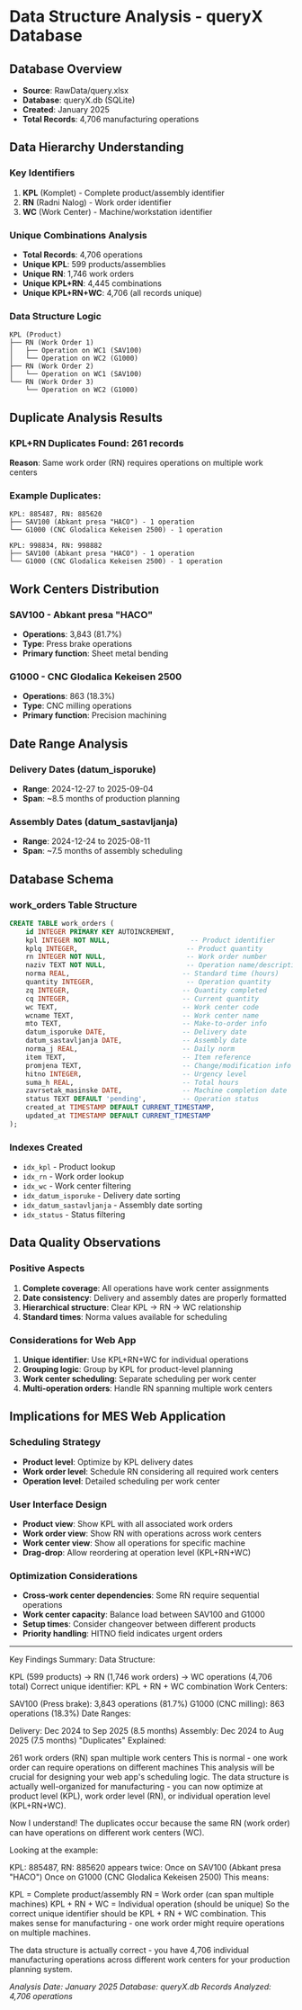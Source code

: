 # Data Structure Analysis - queryX Database

## Database Overview
- **Source**: RawData/query.xlsx
- **Database**: queryX.db (SQLite)
- **Created**: January 2025
- **Total Records**: 4,706 manufacturing operations

## Data Hierarchy Understanding

### Key Identifiers
1. **KPL** (Komplet) - Complete product/assembly identifier
2. **RN** (Radni Nalog) - Work order identifier  
3. **WC** (Work Center) - Machine/workstation identifier

### Unique Combinations Analysis
- **Total Records**: 4,706 operations
- **Unique KPL**: 599 products/assemblies
- **Unique RN**: 1,746 work orders
- **Unique KPL+RN**: 4,445 combinations
- **Unique KPL+RN+WC**: 4,706 (all records unique)

### Data Structure Logic
```
KPL (Product)
├── RN (Work Order 1)
│   ├── Operation on WC1 (SAV100)
│   └── Operation on WC2 (G1000)
├── RN (Work Order 2)
│   └── Operation on WC1 (SAV100)
└── RN (Work Order 3)
    └── Operation on WC2 (G1000)
```

## Duplicate Analysis Results

### KPL+RN Duplicates Found: 261 records
**Reason**: Same work order (RN) requires operations on multiple work centers

### Example Duplicates:
```
KPL: 885487, RN: 885620
├── SAV100 (Abkant presa "HACO") - 1 operation
└── G1000 (CNC Glodalica Kekeisen 2500) - 1 operation

KPL: 998834, RN: 998882  
├── SAV100 (Abkant presa "HACO") - 1 operation
└── G1000 (CNC Glodalica Kekeisen 2500) - 1 operation
```

## Work Centers Distribution

### SAV100 - Abkant presa "HACO"
- **Operations**: 3,843 (81.7%)
- **Type**: Press brake operations
- **Primary function**: Sheet metal bending

### G1000 - CNC Glodalica Kekeisen 2500  
- **Operations**: 863 (18.3%)
- **Type**: CNC milling operations
- **Primary function**: Precision machining

## Date Range Analysis

### Delivery Dates (datum_isporuke)
- **Range**: 2024-12-27 to 2025-09-04
- **Span**: ~8.5 months of production planning

### Assembly Dates (datum_sastavljanja)  
- **Range**: 2024-12-24 to 2025-08-11
- **Span**: ~7.5 months of assembly scheduling

## Database Schema

### work_orders Table Structure
```sql
CREATE TABLE work_orders (
    id INTEGER PRIMARY KEY AUTOINCREMENT,
    kpl INTEGER NOT NULL,                    -- Product identifier
    kplq INTEGER,                           -- Product quantity
    rn INTEGER NOT NULL,                    -- Work order number
    naziv TEXT NOT NULL,                    -- Operation name/description
    norma REAL,                            -- Standard time (hours)
    quantity INTEGER,                       -- Operation quantity
    zq INTEGER,                            -- Quantity completed
    cq INTEGER,                            -- Current quantity
    wc TEXT,                               -- Work center code
    wcname TEXT,                           -- Work center name
    mto TEXT,                              -- Make-to-order info
    datum_isporuke DATE,                   -- Delivery date
    datum_sastavljanja DATE,               -- Assembly date
    norma_j REAL,                          -- Daily norm
    item TEXT,                             -- Item reference
    promjena TEXT,                         -- Change/modification info
    hitno INTEGER,                         -- Urgency level
    suma_h REAL,                           -- Total hours
    zavrsetak_masinske DATE,               -- Machine completion date
    status TEXT DEFAULT 'pending',         -- Operation status
    created_at TIMESTAMP DEFAULT CURRENT_TIMESTAMP,
    updated_at TIMESTAMP DEFAULT CURRENT_TIMESTAMP
);
```

### Indexes Created
- `idx_kpl` - Product lookup
- `idx_rn` - Work order lookup  
- `idx_wc` - Work center filtering
- `idx_datum_isporuke` - Delivery date sorting
- `idx_datum_sastavljanja` - Assembly date sorting
- `idx_status` - Status filtering

## Data Quality Observations

### Positive Aspects
1. **Complete coverage**: All operations have work center assignments
2. **Date consistency**: Delivery and assembly dates are properly formatted
3. **Hierarchical structure**: Clear KPL → RN → WC relationship
4. **Standard times**: Norma values available for scheduling

### Considerations for Web App
1. **Unique identifier**: Use KPL+RN+WC for individual operations
2. **Grouping logic**: Group by KPL for product-level planning
3. **Work center scheduling**: Separate scheduling per work center
4. **Multi-operation orders**: Handle RN spanning multiple work centers

## Implications for MES Web Application

### Scheduling Strategy
- **Product level**: Optimize by KPL delivery dates
- **Work order level**: Schedule RN considering all required work centers
- **Operation level**: Detailed scheduling per work center

### User Interface Design
- **Product view**: Show KPL with all associated work orders
- **Work order view**: Show RN with operations across work centers  
- **Work center view**: Show all operations for specific machine
- **Drag-drop**: Allow reordering at operation level (KPL+RN+WC)

### Optimization Considerations
- **Cross-work center dependencies**: Some RN require sequential operations
- **Work center capacity**: Balance load between SAV100 and G1000
- **Setup times**: Consider changeover between different products
- **Priority handling**: HITNO field indicates urgent orders

---

Key Findings Summary:
Data Structure:

KPL (599 products) → RN (1,746 work orders) → WC operations (4,706 total)
Correct unique identifier: KPL + RN + WC combination
Work Centers:

SAV100 (Press brake): 3,843 operations (81.7%)
G1000 (CNC milling): 863 operations (18.3%)
Date Ranges:

Delivery: Dec 2024 to Sep 2025 (8.5 months)
Assembly: Dec 2024 to Aug 2025 (7.5 months)
"Duplicates" Explained:

261 work orders (RN) span multiple work centers
This is normal - one work order can require operations on different machines
This analysis will be crucial for designing your web app's scheduling logic. The data structure is actually well-organized for manufacturing - you can now optimize at product level (KPL), work order level (RN), or individual operation level (KPL+RN+WC).

Now I understand! The duplicates occur because the same RN (work order) can have operations on different work centers (WC).

Looking at the example:

KPL: 885487, RN: 885620 appears twice:
Once on SAV100 (Abkant presa "HACO")
Once on G1000 (CNC Glodalica Kekeisen 2500)
This means:

KPL = Complete product/assembly
RN = Work order (can span multiple machines)
KPL + RN + WC = Individual operation (should be unique)
So the correct unique identifier should be KPL + RN + WC combination. This makes sense for manufacturing - one work order might require operations on multiple machines.

The data structure is actually correct - you have 4,706 individual manufacturing operations across different work centers for your production planning system.



*Analysis Date: January 2025*
*Database: queryX.db*
*Records Analyzed: 4,706 operations*